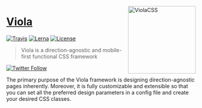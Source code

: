 <a href="https://violacss.com"><img src="https://raw.githubusercontent.com/violacss/viola/master/logo.png" height="180" align="right" alt="ViolaCSS"></a>

# [Viola](https://violacss.com)

<!--[![Version][version]](https://www.npmjs.com/package/@violacss/viola) -->
<!-- [![Size][size]](https://unpkg.com/@violacss/viola)
[![Downloads][downloads]](https://www.npmjs.com/package/@violacss/viola)-->

[![Travis][travis]](https://travis-ci.org/violacss/viola)
[![Lerna][lerna]](https://lerna.js.org/)
[![License][license]](https://github.com/violacss/viola/blob/master/LICENSE)

>  Viola is a direction-agnostic and mobile-first functional CSS framework

[![Twitter Follow][twitter]](https://twitter.com/viola_css)

The primary purpose of the Viola framework is designing direction-agnostic
pages inherently. Moreover, it is fully customizable and extensible so that
you can set all the preferred design parameters in a config file and create
your desired CSS classes.

[version]: https://img.shields.io/npm/v/@violacss/viola.svg?logo=npm&style=flat-square
[travis]: https://img.shields.io/travis/violacss/viola.svg?logo=travis&style=flat-square
[size]: https://img.shields.io/bundlephobia/minzip/@violacss/viola.svg?logo=javascript&label=size&style=flat-square
[downloads]: https://img.shields.io/npm/dt/@violacss/viola.svg?style=flat-square
[lerna]: https://img.shields.io/badge/maintained%20with-lerna-cc00ff.svg?style=flat-square
[license]: https://img.shields.io/github/license/violacss/viola.svg?color=%237f2f70&style=flat-square
[twitter]: https://img.shields.io/twitter/follow/viola_css.svg?style=social
